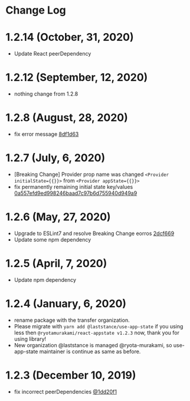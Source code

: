 # Change Log

# 1.2.14 (October, 31, 2020)

- Update React peerDependency

# 1.2.12 (September, 12, 2020)

- nothing change from 1.2.8

# 1.2.8 (August, 28, 2020)

- fix error message [8df1d63](https://github.com/laststance/use-app-state/commit/8df1d630591145ffea124419077adf16e55d162d)

# 1.2.7 (July, 6, 2020)

- [Breaking Change] Provider prop name was changed `<Provider initialState={{}}>` from `<Provider appState={{}}>`
- fix permanently remaining initial state key/values [0a557efd9ed998246baad7c97b6d755940d949a9](https://github.com/laststance/use-app-state/commit/0a557efd9ed998246baad7c97b6d755940d949a9)

# 1.2.6 (May, 27, 2020)

- Upgrade to ESLint7 and resolve Breaking Change eorros [2dcf669](https://github.com/laststance/use-app-state/commit/2dcf6698234919e1b07aaec0f703d142aa84ed31)
- Update some npm dependency

# 1.2.5 (April, 7, 2020)

- Update npm dependency

# 1.2.4 (January, 6, 2020)

- rename package with the transfer organization.
- Please migrate with `yarn add @laststance/use-app-state` if you using less then `@ryotamurakami/react-appstate v1.2.3` now, thank you for using library!
- New organization @laststance is managed @ryota-murakami, so use-app-state maintainer is continue as same as before.

# 1.2.3 (December 10, 2019)

- fix incorrect peerDependencies [@1dd20f1](https://github.com/ryota-murakami/react-appstate/commit/1dd20f12404bd5596ab31bbb865956d2723c0878)
